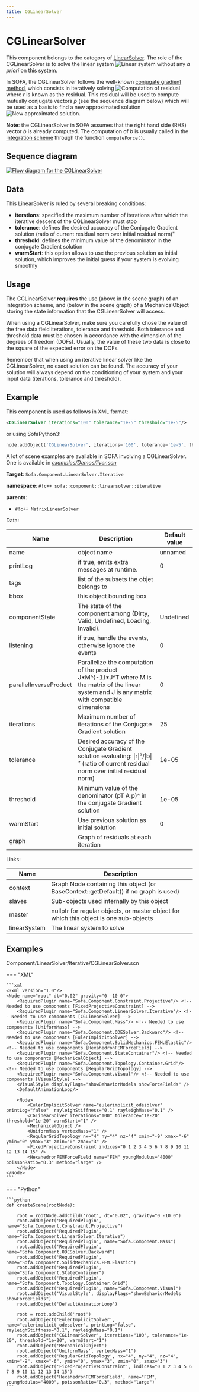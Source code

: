 ```yaml
---
title: CGLinearSolver
---
```


CGLinearSolver  
==============

This component belongs to the category of [LinearSolver](https://www.sofa-framework.org/community/doc/main-principles/system-resolution/linear-solvers/). The role of the CGLinearSolver is to solve the linear system <img class="latex" src="https://latex.codecogs.com/png.latex?\mathbf{A}x=b" title="Linear system" /> without any _a priori_ on this system.

In SOFA, the CGLinearSolver follows the well-known [conjugate gradient method](https://en.wikipedia.org/wiki/Conjugate_gradient_method), which consists in iteratively solving <img class="latex" src="https://latex.codecogs.com/png.latex?r=b-\mathbf{A}x^k" title="Computation of residual" /> where *r* is known as the residual. This residual will be used to compute mutually conjugate vectors *p* (see the sequence diagram below) which will be used as a basis to find a new approximated solution <img class="latex" src="https://latex.codecogs.com/png.latex?x^{k+1}" title="New approximated solution" />.

**Note**: the CGLinearSolver in SOFA assumes that the right hand side (RHS) vector *b* is already computed. The computation of *b* is usually called in the [integration scheme](https://www.sofa-framework.org/community/doc/main-principles/system-resolution/integration-schemes/) through the function `computeForce()`.



Sequence diagram
----------------

<a href="https://github.com/sofa-framework/doc/blob/master/images/linearsolver/CGLinearSolver.png?raw=true"><img src="https://github.com/sofa-framework/doc/blob/master/images/linearsolver/CGLinearSolver.png?raw=true" title="Flow diagram for the CGLinearSolver"/></a>



Data  
----

This LinearSolver is ruled by several breaking conditions:  

- **iterations**: specified the maximum number of iterations after which the iterative descent of the CGLinearSolver must stop
- **tolerance**: defines the desired accuracy of the Conjugate Gradient solution (ratio of current residual norm over initial residual norm)"
- **threshold**: defines the minimum value of the denominator in the conjugate Gradient solution
- **warmStart**: this option allows to use the previous solution as initial solution, which improves the initial guess if your system is evolving smoothly


Usage
-----

The CGLinearSolver **requires** the use (above in the scene graph) of an integration scheme, and (below in the scene graph) of a MechanicalObject storing the state information that the CGLinearSolver will access.

When using a CGLinearSolver, make sure you carefully chose the value of the free data field iterations, tolerance and threshold. Both tolerance and threshold data must be chosen in accordance with the dimension of the degrees of freedom (DOFs). Usually, the value of these two data is close to the square of the expected error on the DOFs.

Remember that when using an iterative linear solver like the CGLinearSolver, no exact solution can be found. The accuracy of your solution will always depend on the conditioning of your system and your input data (iterations, tolerance and threshold).



Example
-------

This component is used as follows in XML format:

``` xml
<CGLinearSolver iterations="100" tolerance="1e-5" threshold="1e-5"/>
```

or using SofaPython3:

``` python
node.addObject('CGLinearSolver', iterations='100', tolerance='1e-5', threshold='1e-5')
```

A lot of scene examples are available in SOFA involving a CGLinearSolver. One is available in [*examples/Demos/liver.scn*](https://github.com/sofa-framework/sofa/blob/master/examples/Demos/liver.scn)
<!-- automatically generated doc START -->
__Target__: `Sofa.Component.LinearSolver.Iterative`

__namespace__: `#!c++ sofa::component::linearsolver::iterative`

__parents__: 

- `#!c++ MatrixLinearSolver`

Data: 

<table>
<thead>
    <tr>
        <th>Name</th>
        <th>Description</th>
        <th>Default value</th>
    </tr>
</thead>
<tbody>
	<tr>
		<td>name</td>
		<td>
object name
</td>
		<td>unnamed</td>
	</tr>
	<tr>
		<td>printLog</td>
		<td>
if true, emits extra messages at runtime.
</td>
		<td>0</td>
	</tr>
	<tr>
		<td>tags</td>
		<td>
list of the subsets the objet belongs to
</td>
		<td></td>
	</tr>
	<tr>
		<td>bbox</td>
		<td>
this object bounding box
</td>
		<td></td>
	</tr>
	<tr>
		<td>componentState</td>
		<td>
The state of the component among (Dirty, Valid, Undefined, Loading, Invalid).
</td>
		<td>Undefined</td>
	</tr>
	<tr>
		<td>listening</td>
		<td>
if true, handle the events, otherwise ignore the events
</td>
		<td>0</td>
	</tr>
	<tr>
		<td>parallelInverseProduct</td>
		<td>
Parallelize the computation of the product J*M^{-1}*J^T where M is the matrix of the linear system and J is any matrix with compatible dimensions
</td>
		<td>0</td>
	</tr>
	<tr>
		<td>iterations</td>
		<td>
Maximum number of iterations of the Conjugate Gradient solution
</td>
		<td>25</td>
	</tr>
	<tr>
		<td>tolerance</td>
		<td>
Desired accuracy of the Conjugate Gradient solution evaluating: |r|²/|b|² (ratio of current residual norm over initial residual norm)
</td>
		<td>1e-05</td>
	</tr>
	<tr>
		<td>threshold</td>
		<td>
Minimum value of the denominator (pT A p)^ in the conjugate Gradient solution
</td>
		<td>1e-05</td>
	</tr>
	<tr>
		<td>warmStart</td>
		<td>
Use previous solution as initial solution
</td>
		<td>0</td>
	</tr>
	<tr>
		<td>graph</td>
		<td>
Graph of residuals at each iteration
</td>
		<td></td>
	</tr>

</tbody>
</table>

Links: 

| Name | Description |
| ---- | ----------- |
|context|Graph Node containing this object (or BaseContext::getDefault() if no graph is used)|
|slaves|Sub-objects used internally by this object|
|master|nullptr for regular objects, or master object for which this object is one sub-objects|
|linearSystem|The linear system to solve|



## Examples

Component/LinearSolver/Iterative/CGLinearSolver.scn

=== "XML"

    ```xml
    <?xml version="1.0"?>
    <Node name="root" dt="0.02" gravity="0 -10 0">
        <RequiredPlugin name="Sofa.Component.Constraint.Projective"/> <!-- Needed to use components [FixedProjectiveConstraint] -->
        <RequiredPlugin name="Sofa.Component.LinearSolver.Iterative"/> <!-- Needed to use components [CGLinearSolver] -->
        <RequiredPlugin name="Sofa.Component.Mass"/> <!-- Needed to use components [UniformMass] -->
        <RequiredPlugin name="Sofa.Component.ODESolver.Backward"/> <!-- Needed to use components [EulerImplicitSolver] -->
        <RequiredPlugin name="Sofa.Component.SolidMechanics.FEM.Elastic"/> <!-- Needed to use components [HexahedronFEMForceField] -->
        <RequiredPlugin name="Sofa.Component.StateContainer"/> <!-- Needed to use components [MechanicalObject] -->
        <RequiredPlugin name="Sofa.Component.Topology.Container.Grid"/> <!-- Needed to use components [RegularGridTopology] -->
        <RequiredPlugin name="Sofa.Component.Visual"/> <!-- Needed to use components [VisualStyle] -->
        <VisualStyle displayFlags="showBehaviorModels showForceFields" />
        <DefaultAnimationLoop/>
        
        <Node>
            <EulerImplicitSolver name="eulerimplicit_odesolver" printLog="false"  rayleighStiffness="0.1" rayleighMass="0.1" />
            <CGLinearSolver iterations="100" tolerance="1e-20" threshold="1e-20" warmStart="1" />
            <MechanicalObject />
            <UniformMass vertexMass="1" />
            <RegularGridTopology nx="4" ny="4" nz="4" xmin="-9" xmax="-6" ymin="0" ymax="3" zmin="0" zmax="3" />
            <FixedProjectiveConstraint indices="0 1 2 3 4 5 6 7 8 9 10 11 12 13 14 15" />
            <HexahedronFEMForceField name="FEM" youngModulus="4000" poissonRatio="0.3" method="large" />
        </Node>
    </Node>
    ```

=== "Python"

    ```python
    def createScene(rootNode):

        root = rootNode.addChild('root', dt="0.02", gravity="0 -10 0")
        root.addObject('RequiredPlugin', name="Sofa.Component.Constraint.Projective")
        root.addObject('RequiredPlugin', name="Sofa.Component.LinearSolver.Iterative")
        root.addObject('RequiredPlugin', name="Sofa.Component.Mass")
        root.addObject('RequiredPlugin', name="Sofa.Component.ODESolver.Backward")
        root.addObject('RequiredPlugin', name="Sofa.Component.SolidMechanics.FEM.Elastic")
        root.addObject('RequiredPlugin', name="Sofa.Component.StateContainer")
        root.addObject('RequiredPlugin', name="Sofa.Component.Topology.Container.Grid")
        root.addObject('RequiredPlugin', name="Sofa.Component.Visual")
        root.addObject('VisualStyle', displayFlags="showBehaviorModels showForceFields")
        root.addObject('DefaultAnimationLoop')

        root = root.addChild('root')
        root.addObject('EulerImplicitSolver', name="eulerimplicit_odesolver", printLog="false", rayleighStiffness="0.1", rayleighMass="0.1")
        root.addObject('CGLinearSolver', iterations="100", tolerance="1e-20", threshold="1e-20", warmStart="1")
        root.addObject('MechanicalObject')
        root.addObject('UniformMass', vertexMass="1")
        root.addObject('RegularGridTopology', nx="4", ny="4", nz="4", xmin="-9", xmax="-6", ymin="0", ymax="3", zmin="0", zmax="3")
        root.addObject('FixedProjectiveConstraint', indices="0 1 2 3 4 5 6 7 8 9 10 11 12 13 14 15")
        root.addObject('HexahedronFEMForceField', name="FEM", youngModulus="4000", poissonRatio="0.3", method="large")
    ```


<!-- automatically generated doc END -->
